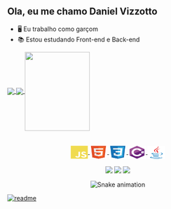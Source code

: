 ## Ola, eu me chamo Daniel Vizzotto

- 🖥️ Eu trabalho como garçom
- 📚 Estou estudando Front-end e Back-end

<div>
  <a href="https://github.com/trempadeira">
  <img height="180em"   align="center" src="https://github-readme-stats.vercel.app/api?username=trempadeira&show_icons=true&theme=react&include_all_commits=true&count_private=true"/>
  <img height="180em"  align="center" src="https://github-readme-stats.vercel.app/api/top-langs/?username=TREMPADEIRA&layout=compact&langs_count=7&theme=react" />

  <img align="center" width="148" height="180" src="https://media.tenor.com/kUWfJR8vyowAAAAC/cute-sinon.gif">
</div>
 <br>
<div  align="center"> 
  <div style="display: inline_block"><br>
  <img align="center" alt="Rafa-Js" height="30" width="40" src="https://raw.githubusercontent.com/devicons/devicon/master/icons/javascript/javascript-plain.svg">
  <img align="center" alt="HTML" height="30" width="40" src="https://raw.githubusercontent.com/devicons/devicon/master/icons/html5/html5-original.svg">
  <img align="center" alt="CSS" height="30" width="40" src="https://raw.githubusercontent.com/devicons/devicon/master/icons/css3/css3-original.svg">
  <img align="center" alt="Csharp" height="30" width="40" src="https://raw.githubusercontent.com/devicons/devicon/master/icons/csharp/csharp-original.svg">
  <img align="center" alt="java" height="30" width="40" src="https://raw.githubusercontent.com/devicons/devicon/master/icons/java/java-original.svg">
 
    
</div>
  <br><a href="https://www.youtube.com/channel/UCdWZAy0GdRFgSdWyxZ9dXJg" target="_blank"><img src="https://img.shields.io/badge/-Youtube-%23EA4335?style=for-the-badge&logo=youtube&logoColor=white" target="_blank"></a>
  <a href="https://www.instagram.com/daniel_vizzotto/" target="_blank"><img src="https://img.shields.io/badge/-Instagram-%23E4405F?style=for-the-badge&logo=instagram&logoColor=white" target="_blank"></a>
  <a href="https://www.linkedin.com/in/daniel-vizzotto-38a7b8262/" target="_blank"><img src="https://img.shields.io/badge/-LinkedIn-%230077B5?style=for-the-badge&logo=linkedin&logoColor=white" target="_blank"></a> 
 
  ![Snake animation](https://github.com/Trempadeira/Trempadeira/blob/output/github-contribution-grid-snake.svg)
 
</div>
 
[![readme](https://github-readme-stats.vercel.app/api/pin/?username=TREMPADEIRA&repo=TREMPADEIRA&theme=react)](https://github.com/TREMPADEIRA/TREMPADEIRA)

